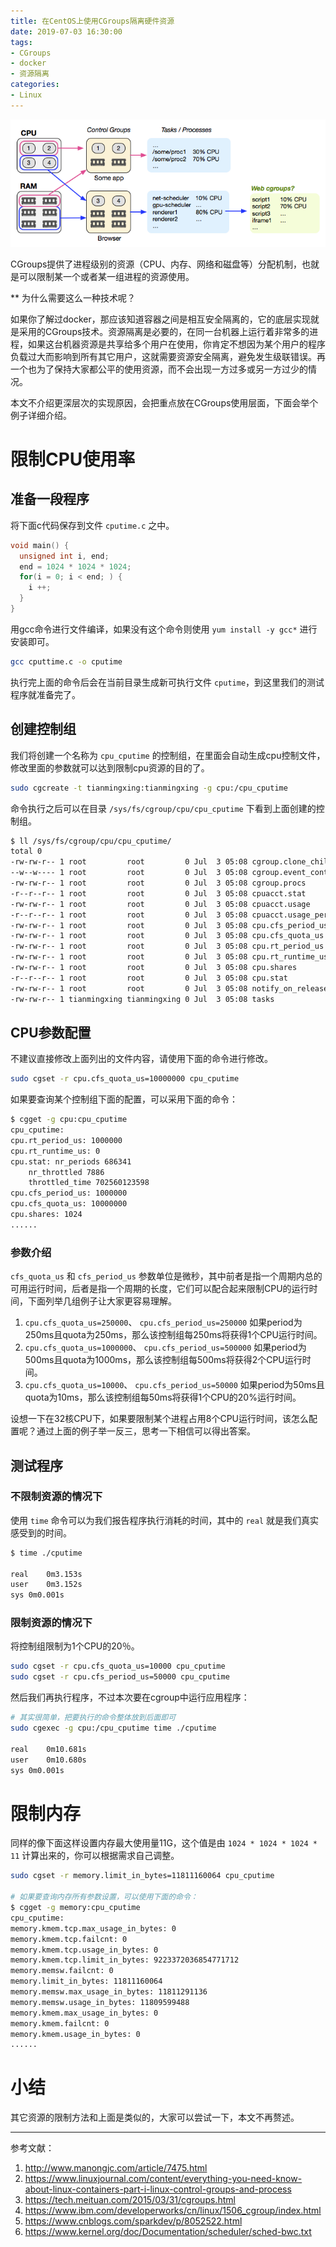 ```yaml
---
title: 在CentOS上使用CGroups隔离硬件资源
date: 2019-07-03 16:30:00
tags:
- CGroups
- docker
- 资源隔离
categories:
- Linux
---
```


![](/images/cgroups.png)

CGroups提供了进程级别的资源（CPU、内存、网络和磁盘等）分配机制，也就是可以限制某一个或者某一组进程的资源使用。

** 为什么需要这么一种技术呢？

如果你了解过docker，那应该知道容器之间是相互安全隔离的，它的底层实现就是采用的CGroups技术。资源隔离是必要的，在同一台机器上运行着非常多的进程，如果这台机器资源是共享给多个用户在使用，你肯定不想因为某个用户的程序负载过大而影响到所有其它用户，这就需要资源安全隔离，避免发生级联错误。再一个也为了保持大家都公平的使用资源，而不会出现一方过多或另一方过少的情况。

本文不介绍更深层次的实现原因，会把重点放在CGroups使用层面，下面会举个例子详细介绍。
<!-- more -->

# 限制CPU使用率

## 准备一段程序

将下面c代码保存到文件 `cputime.c` 之中。

```c
void main() {
  unsigned int i, end;
  end = 1024 * 1024 * 1024; 
  for(i = 0; i < end; ) {
    i ++;
  }
}
```

用gcc命令进行文件编译，如果没有这个命令则使用 `yum install -y gcc*` 进行安装即可。

```bash
gcc cputtime.c -o cputime
```

执行完上面的命令后会在当前目录生成新可执行文件 `cputime`，到这里我们的测试程序就准备完了。

## 创建控制组

我们将创建一个名称为 `cpu_cputime` 的控制组，在里面会自动生成cpu控制文件，修改里面的参数就可以达到限制cpu资源的目的了。

```bash
sudo cgcreate -t tianmingxing:tianmingxing -g cpu:/cpu_cputime
```

命令执行之后可以在目录 `/sys/fs/cgroup/cpu/cpu_cputime` 下看到上面创建的控制组。

```bash
$ ll /sys/fs/cgroup/cpu/cpu_cputime/
total 0
-rw-rw-r-- 1 root         root         0 Jul  3 05:08 cgroup.clone_children
--w--w---- 1 root         root         0 Jul  3 05:08 cgroup.event_control
-rw-rw-r-- 1 root         root         0 Jul  3 05:08 cgroup.procs
-r--r--r-- 1 root         root         0 Jul  3 05:08 cpuacct.stat
-rw-rw-r-- 1 root         root         0 Jul  3 05:08 cpuacct.usage
-r--r--r-- 1 root         root         0 Jul  3 05:08 cpuacct.usage_percpu
-rw-rw-r-- 1 root         root         0 Jul  3 05:08 cpu.cfs_period_us
-rw-rw-r-- 1 root         root         0 Jul  3 05:08 cpu.cfs_quota_us
-rw-rw-r-- 1 root         root         0 Jul  3 05:08 cpu.rt_period_us
-rw-rw-r-- 1 root         root         0 Jul  3 05:08 cpu.rt_runtime_us
-rw-rw-r-- 1 root         root         0 Jul  3 05:08 cpu.shares
-r--r--r-- 1 root         root         0 Jul  3 05:08 cpu.stat
-rw-rw-r-- 1 root         root         0 Jul  3 05:08 notify_on_release
-rw-rw-r-- 1 tianmingxing tianmingxing 0 Jul  3 05:08 tasks
```

## CPU参数配置

不建议直接修改上面列出的文件内容，请使用下面的命令进行修改。

```bash
sudo cgset -r cpu.cfs_quota_us=10000000 cpu_cputime
```

如果要查询某个控制组下面的配置，可以采用下面的命令：

```bash
$ cgget -g cpu:cpu_cputime
cpu_cputime:
cpu.rt_period_us: 1000000
cpu.rt_runtime_us: 0
cpu.stat: nr_periods 686341
	nr_throttled 7886
	throttled_time 702560123598
cpu.cfs_period_us: 1000000
cpu.cfs_quota_us: 10000000
cpu.shares: 1024
......
```

### 参数介绍

`cfs_quota_us` 和 `cfs_period_us` 参数单位是微秒，其中前者是指一个周期内总的可用运行时间，后者是指一个周期的长度，它们可以配合起来限制CPU的运行时间，下面列举几组例子让大家更容易理解。

1. `cpu.cfs_quota_us=250000`、 `cpu.cfs_period_us=250000` 如果period为250ms且quota为250ms，那么该控制组每250ms将获得1个CPU运行时间。
1. `cpu.cfs_quota_us=1000000`、 `cpu.cfs_period_us=500000` 如果period为500ms且quota为1000ms，那么该控制组每500ms将获得2个CPU运行时间。
1. `cpu.cfs_quota_us=10000`、 `cpu.cfs_period_us=50000` 如果period为50ms且quota为10ms，那么该控制组每50ms将获得1个CPU的20%运行时间。

设想一下在32核CPU下，如果要限制某个进程占用8个CPU运行时间，该怎么配置呢？通过上面的例子举一反三，思考一下相信可以得出答案。

## 测试程序

### 不限制资源的情况下

使用 `time` 命令可以为我们报告程序执行消耗的时间，其中的 `real` 就是我们真实感受到的时间。

```bash
$ time ./cputime

real	0m3.153s
user	0m3.152s
sys	0m0.001s
```

### 限制资源的情况下

将控制组限制为1个CPU的20％。

```bash
sudo cgset -r cpu.cfs_quota_us=10000 cpu_cputime
sudo cgset -r cpu.cfs_period_us=50000 cpu_cputime
```

然后我们再执行程序，不过本次要在cgroup中运行应用程序：

```bash
# 其实很简单，把要执行的命令整体放到后面即可
sudo cgexec -g cpu:/cpu_cputime time ./cputime

real	0m10.681s
user	0m10.680s
sys	0m0.001s
```

# 限制内存

同样的像下面这样设置内存最大使用量11G，这个值是由 `1024 * 1024 * 1024 * 11` 计算出来的，你可以根据需求自己调整。


```bash
sudo cgset -r memory.limit_in_bytes=11811160064 cpu_cputime

# 如果要查询内存所有参数设置，可以使用下面的命令：
$ cgget -g memory:cpu_cputime
cpu_cputime:
memory.kmem.tcp.max_usage_in_bytes: 0
memory.kmem.tcp.failcnt: 0
memory.kmem.tcp.usage_in_bytes: 0
memory.kmem.tcp.limit_in_bytes: 9223372036854771712
memory.memsw.failcnt: 0
memory.limit_in_bytes: 11811160064
memory.memsw.max_usage_in_bytes: 11811291136
memory.memsw.usage_in_bytes: 11809599488
memory.kmem.max_usage_in_bytes: 0
memory.kmem.failcnt: 0
memory.kmem.usage_in_bytes: 0
......
```

# 小结

其它资源的限制方法和上面是类似的，大家可以尝试一下，本文不再赘述。

---
参考文献：
1. http://www.manongjc.com/article/7475.html
1. https://www.linuxjournal.com/content/everything-you-need-know-about-linux-containers-part-i-linux-control-groups-and-process
1. https://tech.meituan.com/2015/03/31/cgroups.html
1. https://www.ibm.com/developerworks/cn/linux/1506_cgroup/index.html
1. https://www.cnblogs.com/sparkdev/p/8052522.html
1. https://www.kernel.org/doc/Documentation/scheduler/sched-bwc.txt